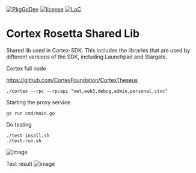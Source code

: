 [![PkgGoDev](https://pkg.go.dev/badge/github.com/CortexFoundation/rosetta-cortex)](https://pkg.go.dev/github.com/CortexFoundation/rosetta-cortex)
[![license](https://img.shields.io/github/license/CortexFoundation/rosetta-cortex.svg)](https://github.com/CortexFoundation/rosetta-cortex/master/LICENSE)
[![LoC](https://tokei.rs/b1/github.com/CortexFoundation/rosetta-cortex)](https://github.com/CortexFoundation/rosetta-cortex)

# Cortex Rosetta Shared Lib

Shared lib used in Cortex-SDK. This includes the libraries that are used by
different versions of the SDK, including Launchpad and Stargate.

Cortex full node

https://github.com/CortexFoundation/CortexTheseus
```
./cortex --rpc --rpcapi "net,web3,debug,admin,personal,ctxc"
```

Starting the proxy service
```
go run cmd/main.go
```

Do testing

```
./test-insall.sh
./test-run.sh
```
![image](https://user-images.githubusercontent.com/22344498/115228567-853abf80-a144-11eb-9374-4c5611f31f6a.png)

Test result
![image](https://user-images.githubusercontent.com/22344498/115239385-3ba4a180-a151-11eb-8209-3df9dfe61d93.png)

